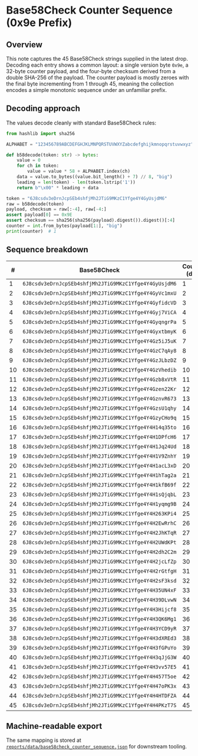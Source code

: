 # Base58Check Counter Sequence (0x9e Prefix)

## Overview

This note captures the 45 Base58Check strings supplied in the latest drop. Decoding each entry shows a common layout: a single version byte `0x9e`, a 32-byte counter payload, and the four-byte checksum derived from a double SHA-256 of the payload. The counter payload is mostly zeroes with the final byte incrementing from 1 through 45, meaning the collection encodes a simple monotonic sequence under an unfamiliar prefix.

## Decoding approach

The values decode cleanly with standard Base58Check rules:

```python
from hashlib import sha256

ALPHABET = "123456789ABCDEFGHJKLMNPQRSTUVWXYZabcdefghijkmnopqrstuvwxyz"

def b58decode(token: str) -> bytes:
    value = 0
    for ch in token:
        value = value * 58 + ALPHABET.index(ch)
    data = value.to_bytes((value.bit_length() + 7) // 8, "big")
    leading = len(token) - len(token.lstrip('1'))
    return b"\x00" * leading + data

token = "6J8csdv3eDrnJcpSEb4shfjMh2JTiG9MKzC1Yfge4Y4GyUsjdM6"
raw = b58decode(token)
payload, checksum = raw[:-4], raw[-4:]
assert payload[0] == 0x9E
assert checksum == sha256(sha256(payload).digest()).digest()[:4]
counter = int.from_bytes(payload[1:], "big")
print(counter)  # 1
```

## Sequence breakdown

| # | Base58Check | Counter (dec) | Counter (hex) |
| - | --- | --- | --- |
| 1 | `6J8csdv3eDrnJcpSEb4shfjMh2JTiG9MKzC1Yfge4Y4GyUsjdM6` | 1 | `0000000000000000000000000000000000000000000000000000000000000001` |
| 2 | `6J8csdv3eDrnJcpSEb4shfjMh2JTiG9MKzC1Yfge4Y4GyVc1mxU` | 2 | `0000000000000000000000000000000000000000000000000000000000000002` |
| 3 | `6J8csdv3eDrnJcpSEb4shfjMh2JTiG9MKzC1Yfge4Y4GyfidcVD` | 3 | `0000000000000000000000000000000000000000000000000000000000000003` |
| 4 | `6J8csdv3eDrnJcpSEb4shfjMh2JTiG9MKzC1Yfge4Y4Gyj7ViCA` | 4 | `0000000000000000000000000000000000000000000000000000000000000004` |
| 5 | `6J8csdv3eDrnJcpSEb4shfjMh2JTiG9MKzC1Yfge4Y4GyqngrPa` | 5 | `0000000000000000000000000000000000000000000000000000000000000005` |
| 6 | `6J8csdv3eDrnJcpSEb4shfjMh2JTiG9MKzC1Yfge4Y4GyxtbmyK` | 6 | `0000000000000000000000000000000000000000000000000000000000000006` |
| 7 | `6J8csdv3eDrnJcpSEb4shfjMh2JTiG9MKzC1Yfge4Y4Gz5iJ5uK` | 7 | `0000000000000000000000000000000000000000000000000000000000000007` |
| 8 | `6J8csdv3eDrnJcpSEb4shfjMh2JTiG9MKzC1Yfge4Y4GzC7qAy8` | 8 | `0000000000000000000000000000000000000000000000000000000000000008` |
| 9 | `6J8csdv3eDrnJcpSEb4shfjMh2JTiG9MKzC1Yfge4Y4GzJLbzDZ` | 9 | `0000000000000000000000000000000000000000000000000000000000000009` |
| 10 | `6J8csdv3eDrnJcpSEb4shfjMh2JTiG9MKzC1Yfge4Y4GzVhedib` | 10 | `000000000000000000000000000000000000000000000000000000000000000a` |
| 11 | `6J8csdv3eDrnJcpSEb4shfjMh2JTiG9MKzC1Yfge4Y4Gzb8xVtR` | 11 | `000000000000000000000000000000000000000000000000000000000000000b` |
| 12 | `6J8csdv3eDrnJcpSEb4shfjMh2JTiG9MKzC1Yfge4Y4Gzen22Kr` | 12 | `000000000000000000000000000000000000000000000000000000000000000c` |
| 13 | `6J8csdv3eDrnJcpSEb4shfjMh2JTiG9MKzC1Yfge4Y4GznvR673` | 13 | `000000000000000000000000000000000000000000000000000000000000000d` |
| 14 | `6J8csdv3eDrnJcpSEb4shfjMh2JTiG9MKzC1Yfge4Y4GzsU1qhy` | 14 | `000000000000000000000000000000000000000000000000000000000000000e` |
| 15 | `6J8csdv3eDrnJcpSEb4shfjMh2JTiG9MKzC1Yfge4Y4GzyCHo9q` | 15 | `000000000000000000000000000000000000000000000000000000000000000f` |
| 16 | `6J8csdv3eDrnJcpSEb4shfjMh2JTiG9MKzC1Yfge4Y4H14q35to` | 16 | `0000000000000000000000000000000000000000000000000000000000000010` |
| 17 | `6J8csdv3eDrnJcpSEb4shfjMh2JTiG9MKzC1Yfge4Y4H1DPfcH6` | 17 | `0000000000000000000000000000000000000000000000000000000000000011` |
| 18 | `6J8csdv3eDrnJcpSEb4shfjMh2JTiG9MKzC1Yfge4Y4H1Jq24Ud` | 18 | `0000000000000000000000000000000000000000000000000000000000000012` |
| 19 | `6J8csdv3eDrnJcpSEb4shfjMh2JTiG9MKzC1Yfge4Y4H1V9ZnhY` | 19 | `0000000000000000000000000000000000000000000000000000000000000013` |
| 20 | `6J8csdv3eDrnJcpSEb4shfjMh2JTiG9MKzC1Yfge4Y4H1acL3xD` | 20 | `0000000000000000000000000000000000000000000000000000000000000014` |
| 21 | `6J8csdv3eDrnJcpSEb4shfjMh2JTiG9MKzC1Yfge4Y4H1hTag2a` | 21 | `0000000000000000000000000000000000000000000000000000000000000015` |
| 22 | `6J8csdv3eDrnJcpSEb4shfjMh2JTiG9MKzC1Yfge4Y4H1kfB69f` | 22 | `0000000000000000000000000000000000000000000000000000000000000016` |
| 23 | `6J8csdv3eDrnJcpSEb4shfjMh2JTiG9MKzC1Yfge4Y4H1sQjqbL` | 23 | `0000000000000000000000000000000000000000000000000000000000000017` |
| 24 | `6J8csdv3eDrnJcpSEb4shfjMh2JTiG9MKzC1Yfge4Y4H1yqmg9B` | 24 | `0000000000000000000000000000000000000000000000000000000000000018` |
| 25 | `6J8csdv3eDrnJcpSEb4shfjMh2JTiG9MKzC1Yfge4Y4H263KPi4` | 25 | `0000000000000000000000000000000000000000000000000000000000000019` |
| 26 | `6J8csdv3eDrnJcpSEb4shfjMh2JTiG9MKzC1Yfge4Y4H2EwRrhC` | 26 | `000000000000000000000000000000000000000000000000000000000000001a` |
| 27 | `6J8csdv3eDrnJcpSEb4shfjMh2JTiG9MKzC1Yfge4Y4H2JhKTqR` | 27 | `000000000000000000000000000000000000000000000000000000000000001b` |
| 28 | `6J8csdv3eDrnJcpSEb4shfjMh2JTiG9MKzC1Yfge4Y4H2UWdKPt` | 28 | `000000000000000000000000000000000000000000000000000000000000001c` |
| 29 | `6J8csdv3eDrnJcpSEb4shfjMh2JTiG9MKzC1Yfge4Y4H2dh2C2m` | 29 | `000000000000000000000000000000000000000000000000000000000000001d` |
| 30 | `6J8csdv3eDrnJcpSEb4shfjMh2JTiG9MKzC1Yfge4Y4H2jcLfZp` | 30 | `000000000000000000000000000000000000000000000000000000000000001e` |
| 31 | `6J8csdv3eDrnJcpSEb4shfjMh2JTiG9MKzC1Yfge4Y4H2rGtfgH` | 31 | `000000000000000000000000000000000000000000000000000000000000001f` |
| 32 | `6J8csdv3eDrnJcpSEb4shfjMh2JTiG9MKzC1Yfge4Y4H2sF3ksd` | 32 | `0000000000000000000000000000000000000000000000000000000000000020` |
| 33 | `6J8csdv3eDrnJcpSEb4shfjMh2JTiG9MKzC1Yfge4Y4H35UN4xF` | 33 | `0000000000000000000000000000000000000000000000000000000000000021` |
| 34 | `6J8csdv3eDrnJcpSEb4shfjMh2JTiG9MKzC1Yfge4Y4H39DLvwN` | 34 | `0000000000000000000000000000000000000000000000000000000000000022` |
| 35 | `6J8csdv3eDrnJcpSEb4shfjMh2JTiG9MKzC1Yfge4Y4H3Hijcf8` | 35 | `0000000000000000000000000000000000000000000000000000000000000023` |
| 36 | `6J8csdv3eDrnJcpSEb4shfjMh2JTiG9MKzC1Yfge4Y4H3QK6Mg1` | 36 | `0000000000000000000000000000000000000000000000000000000000000024` |
| 37 | `6J8csdv3eDrnJcpSEb4shfjMh2JTiG9MKzC1Yfge4Y4H3YCD9yR` | 37 | `0000000000000000000000000000000000000000000000000000000000000025` |
| 38 | `6J8csdv3eDrnJcpSEb4shfjMh2JTiG9MKzC1Yfge4Y4H3dXREd3` | 38 | `0000000000000000000000000000000000000000000000000000000000000026` |
| 39 | `6J8csdv3eDrnJcpSEb4shfjMh2JTiG9MKzC1Yfge4Y4H3fGPuYo` | 39 | `0000000000000000000000000000000000000000000000000000000000000027` |
| 40 | `6J8csdv3eDrnJcpSEb4shfjMh2JTiG9MKzC1Yfge4Y4H3qJjG3W` | 40 | `0000000000000000000000000000000000000000000000000000000000000028` |
| 41 | `6J8csdv3eDrnJcpSEb4shfjMh2JTiG9MKzC1Yfge4Y4H3vv57E5` | 41 | `0000000000000000000000000000000000000000000000000000000000000029` |
| 42 | `6J8csdv3eDrnJcpSEb4shfjMh2JTiG9MKzC1Yfge4Y4H457T5oe` | 42 | `000000000000000000000000000000000000000000000000000000000000002a` |
| 43 | `6J8csdv3eDrnJcpSEb4shfjMh2JTiG9MKzC1Yfge4Y4H47oPK3x` | 43 | `000000000000000000000000000000000000000000000000000000000000002b` |
| 44 | `6J8csdv3eDrnJcpSEb4shfjMh2JTiG9MKzC1Yfge4Y4H4HTDFZA` | 44 | `000000000000000000000000000000000000000000000000000000000000002c` |
| 45 | `6J8csdv3eDrnJcpSEb4shfjMh2JTiG9MKzC1Yfge4Y4H4PKzT7S` | 45 | `000000000000000000000000000000000000000000000000000000000000002d` |

## Machine-readable export

The same mapping is stored at [`reports/data/base58check_counter_sequence.json`](reports/data/base58check_counter_sequence.json) for downstream tooling.
